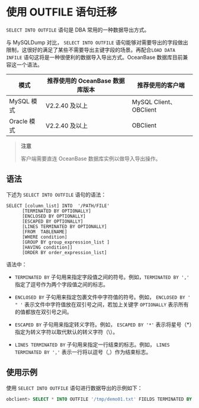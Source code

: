 使用 OUTFILE 语句迁移
====================================

`SELECT INTO OUTFILE` 语句是 DBA 常用的一种数据导出方式。

与 MySQLDump 对比， `SELECT INTO OUTFILE` 语句能够对需要导出的字段做出限制，这很好的满足了某些不需要导出主键字段的场景。再配合`LOAD DATA INFILE` 语句这将是一种很便利的数据导入导出方式。OceanBase 数据库目前兼容这一个语法。

|    模式     | 推荐使用的 OceanBase 数据库版本 |       推荐使用的客户端        |
|-----------|-----------------------|-----------------------|
| MySQL 模式  | V2.2.40 及以上           | MySQL Client、OBClient |
| Oracle 模式 | V2.2.40 及以上           | OBClient              |

>**注意**
>
>客户端需要直连 OceanBase 数据库实例以做导入导出操作。

语法
-----------------------

下述为 `SELECT INTO OUTFILE` 语句的语法：

```unknow
SELECT [column_list] INTO  '/PATH/FILE' 
      [TERMINATED BY OPTIONALLY] 
      [ENCLOSED BY OPTIONALLY]
      [ESCAPED BY OPTIONALLY]
      [LINES TERMINATED BY OPTIONALLY]
      [FROM  TABLENAME]
      [WHERE condition]
      [GROUP BY group_expression_list ]
      [HAVING condition]]
      [ORDER BY order_expression_list] 
```

语法中：

* `TERMINATED BY` 子句用来指定字段值之间的符号。例如，`TERMINATED BY ','` 指定了逗号作为两个字段值之间的标志。

* `ENCLOSED BY` 子句用来指定包裹文件中字符值的符号。例如， `ENCLOSED BY ' " '` 表示文件中字符值放在双引号之间，若加上关键字 `OPTIONALLY` 表示所有的值都放在双引号之间。

* `ESCAPED BY` 子句用来指定转义字符。例如， `ESCAPED BY '*'` 表示将星号（\*）指定为转义字符以取代默认的转义字符（\\）。

* `LINES TERMINATED BY` 子句用来指定一行结束的标志。例如， `LINES TERMINATED BY ','` 表示一行将以逗号（,）作为结束标志。

使用示例
-------------------------

使用 `SELECT INTO OUTFILE` 语句进行数据导出的示例如下：

```sql
obclient> SELECT * INTO OUTFILE '/tmp/demo01.txt' FIELDS TERMINATED BY ',' ENCLOSED BY '"' LINES TERMINATED BY '\n' FROM student;
```
